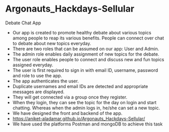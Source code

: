 # Argonauts_Hackdays-Sellular
Debate Chat App

- Our app is created to promote healthy debate about various topics among people to reap its various benefits. People can connect over chat to debate about new topics everyday.
- There are two roles that can be assumed on our app: User and Admin.
- The admin role enables daily assignment of new topics for the debate.
- The user role enables people to connect and discuss new and fun topics assigned everyday.
- The user is first required to sign in with email ID, username, password and role to use the app. 
- The app authenticates the user.
- Duplicate usernames and email IDs are detected and appropriate messages are displayed.
- They will get connected via a group once they register. 
- When they login, they can see the topic for the day on login and start chatting. Whereas when the admin logs in, he/she can set a new topic.
- We have designed the front and backend of the app. 
- https://aniket-aladamar.github.io/Argonauts_Hackdays-Sellular/
- We have used the platforms Postman and mongoDB to achieve this task
